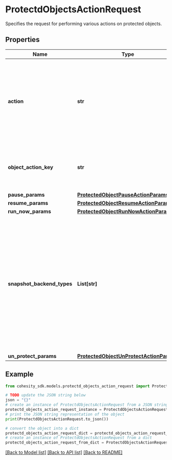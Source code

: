 # ProtectdObjectsActionRequest

Specifies the request for performing various actions on protected objects.

## Properties

Name | Type | Description | Notes
------------ | ------------- | ------------- | -------------
**action** | **str** | Specifies the action type to be performed on object getting protected. Based on selected action, provide the action params. | 
**object_action_key** | **str** | Specifies the object action key for any action on the given object. | [optional] 
**pause_params** | [**ProtectedObjectPauseActionParams**](ProtectedObjectPauseActionParams.md) |  | [optional] 
**resume_params** | [**ProtectedObjectResumeActionParams**](ProtectedObjectResumeActionParams.md) |  | [optional] 
**run_now_params** | [**ProtectedObjectRunNowActionParams**](ProtectedObjectRunNowActionParams.md) |  | [optional] 
**snapshot_backend_types** | **List[str]** | Specifies the protections type on which action to be performed. This is used when an object is protected by multiple protection types. If not specified action will be performed on all protection types. | [optional] 
**un_protect_params** | [**ProtectedObjectUnProtectActionParams**](ProtectedObjectUnProtectActionParams.md) |  | [optional] 

## Example

```python
from cohesity_sdk.models.protectd_objects_action_request import ProtectdObjectsActionRequest

# TODO update the JSON string below
json = "{}"
# create an instance of ProtectdObjectsActionRequest from a JSON string
protectd_objects_action_request_instance = ProtectdObjectsActionRequest.from_json(json)
# print the JSON string representation of the object
print(ProtectdObjectsActionRequest.to_json())

# convert the object into a dict
protectd_objects_action_request_dict = protectd_objects_action_request_instance.to_dict()
# create an instance of ProtectdObjectsActionRequest from a dict
protectd_objects_action_request_from_dict = ProtectdObjectsActionRequest.from_dict(protectd_objects_action_request_dict)
```
[[Back to Model list]](../README.md#documentation-for-models) [[Back to API list]](../README.md#documentation-for-api-endpoints) [[Back to README]](../README.md)


